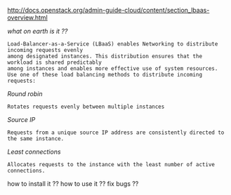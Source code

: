 http://docs.openstack.org/admin-guide-cloud/content/section_lbaas-overview.html

*what on earth is it ??*

```
Load-Balancer-as-a-Service (LBaaS) enables Networking to distribute incoming requests evenly
among designated instances. This distribution ensures that the workload is shared predictably 
among instances and enables more effective use of system resources.
Use one of these load balancing methods to distribute incoming requests:
```
*Round robin*
```
Rotates requests evenly between multiple instances
```
*Source IP*
```
Requests from a unique source IP address are consistently directed to the same instance.
```
*Least connections*
```
Allocates requests to the instance with the least number of active connections.
```
how to install it ?? how to use it ?? fix bugs ??
